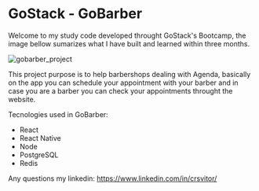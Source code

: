 # GoStack - GoBarber
Welcome to my study code developed throught GoStack's Bootcamp, the image bellow sumarizes what I have built and learned within three months.

![gobarber_project](https://user-images.githubusercontent.com/65800961/115953347-4b114b00-a4c1-11eb-8c22-8ce4bc3c8ca4.jpeg)

This project purpose is to help barbershops dealing with Agenda, basically on the app you can schedule your appointment with your barber and in case you are a barber you can check your appointments throught the website.  

Tecnologies used in GoBarber:
- React
- React Native
- Node
- PostgreSQL
- Redis

Any questions my linkedin: https://www.linkedin.com/in/crsvitor/
